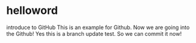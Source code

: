 # helloword
introduce to GitHub
This is an example for Github. Now we are going into the Github!
Yes this is a branch update test. So we can commit it now!
